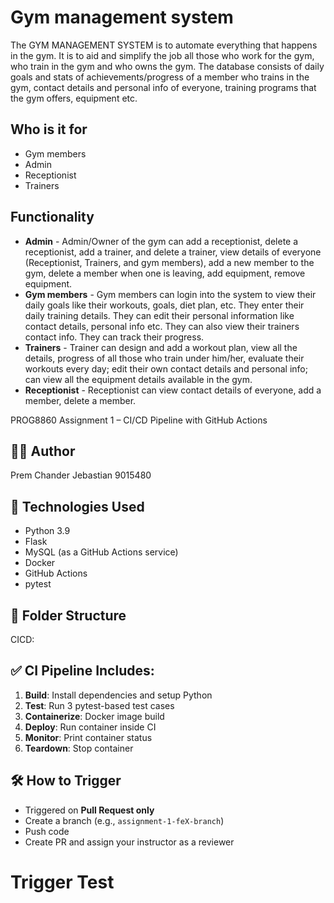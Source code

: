 # Gym management system
The GYM MANAGEMENT SYSTEM is to automate everything that happens in the gym. It is to aid and simplify the job all those who work for the gym, who train in the gym and who owns the gym. The database consists of daily goals and stats of achievements/progress of a member who trains in the gym, contact details and personal info of everyone, training programs that the gym offers, equipment etc.

## Who is it for
- Gym members
- Admin
- Receptionist
- Trainers

## Functionality
* **Admin** - Admin/Owner of the gym can add a receptionist, delete a receptionist, add a trainer, and delete a trainer, view details of everyone (Receptionist, Trainers, and gym members), add a new member to the gym, delete a member when one is leaving, add equipment, remove equipment.
* **Gym members** - Gym members can login into the system to view their daily goals like their workouts, goals, diet plan, etc. They enter their daily training details. They can edit their personal information like contact details, personal info etc. They can also view their trainers contact info. They can track their progress.
* **Trainers** - Trainer can design and add a workout plan, view all the details, progress of all those who train under him/her, evaluate their workouts every day; edit their own contact details and personal info; can view all the equipment details available in the gym.
 * **Receptionist** - Receptionist can view contact details of everyone, add a member, delete a member.

 PROG8860 Assignment 1 – CI/CD Pipeline with GitHub Actions

## 👨‍💻 Author
Prem Chander Jebastian
9015480

## 🚀 Technologies Used
- Python 3.9
- Flask
- MySQL (as a GitHub Actions service)
- Docker
- GitHub Actions
- pytest

## 📁 Folder Structure


CICD:


## ✅ CI Pipeline Includes:
1. **Build**: Install dependencies and setup Python
2. **Test**: Run 3 pytest-based test cases
3. **Containerize**: Docker image build
4. **Deploy**: Run container inside CI
5. **Monitor**: Print container status
6. **Teardown**: Stop container

## 🛠 How to Trigger
- Triggered on **Pull Request only**
- Create a branch (e.g., `assignment-1-feX-branch`)
- Push code
- Create PR and assign your instructor as a reviewer
# Trigger Test
